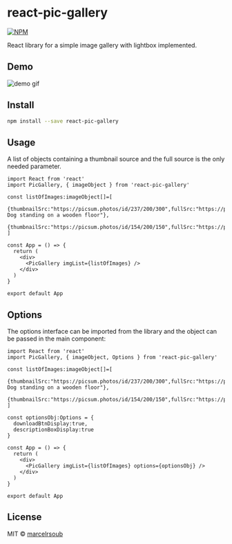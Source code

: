 # react-pic-gallery

> 

[![NPM](https://img.shields.io/npm/v/react-pic-gallery.svg)](https://www.npmjs.com/package/react-pic-gallery)

React library for a simple image gallery with lightbox implemented.

## Demo

![demo gif]('demo.gif')

## Install

```bash
npm install --save react-pic-gallery
```

## Usage

A list of objects containing a thumbnail source and the full source is the only needed parameter.

```tsx
import React from 'react'
import PicGallery, { imageObject } from 'react-pic-gallery'

const listOfImages:imageObject[]=[
  {thumbnailSrc:"https://picsum.photos/id/237/200/300",fullSrc:"https://picsum.photos/id/237/800/600",description:"A Dog standing on a wooden floor"},
  {thumbnailSrc:"https://picsum.photos/id/154/200/150",fullSrc:"https://picsum.photos/id/154/200/150"}
]

const App = () => {
  return (
    <div>
      <PicGallery imgList={listOfImages} />
    </div>
  )
}

export default App
```

## Options

The options interface can be imported from the library and the object can be passed in the main component:

```tsx
import React from 'react'
import PicGallery, { imageObject, Options } from 'react-pic-gallery'

const listOfImages:imageObject[]=[
  {thumbnailSrc:"https://picsum.photos/id/237/200/300",fullSrc:"https://picsum.photos/id/237/800/600",description:"A Dog standing on a wooden floor"},
  {thumbnailSrc:"https://picsum.photos/id/154/200/150",fullSrc:"https://picsum.photos/id/154/200/150"}
]

const optionsObj:Options = {
  downloadBtnDisplay:true,
  descriptionBoxDisplay:true
}

const App = () => {
  return (
    <div>
      <PicGallery imgList={listOfImages} options={optionsObj} />
    </div>
  )
}

export default App
```

## License

MIT © [marcelrsoub](https://github.com/marcelrsoub)
